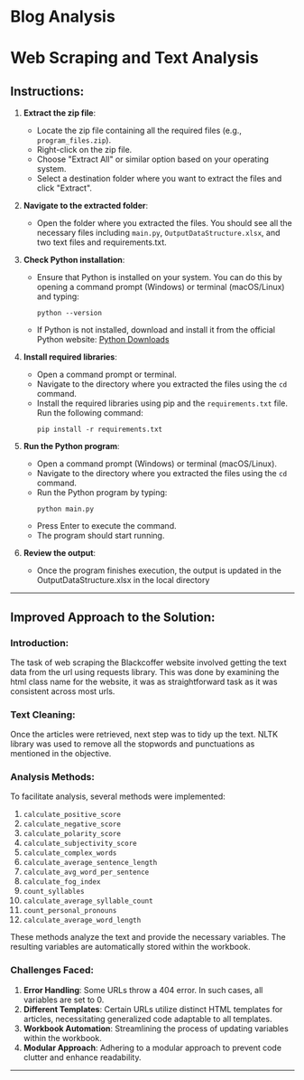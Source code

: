 # Blog Analysis
# Web Scraping and Text Analysis

## Instructions:

1. **Extract the zip file**: 
   - Locate the zip file containing all the required files (e.g., `program_files.zip`).
   - Right-click on the zip file.
   - Choose "Extract All" or similar option based on your operating system.
   - Select a destination folder where you want to extract the files and click "Extract".

2. **Navigate to the extracted folder**: 
   - Open the folder where you extracted the files. You should see all the necessary files including `main.py`, `OutputDataStructure.xlsx`, and two text files and requirements.txt.

3. **Check Python installation**: 
   - Ensure that Python is installed on your system. You can do this by opening a command prompt (Windows) or terminal (macOS/Linux) and typing:
     ```
     python --version
     ```
   - If Python is not installed, download and install it from the official Python website: [Python Downloads](https://www.python.org/downloads/)

4. **Install required libraries**:
   - Open a command prompt or terminal.
   - Navigate to the directory where you extracted the files using the `cd` command.
   - Install the required libraries using pip and the `requirements.txt` file. Run the following command:
     ```
     pip install -r requirements.txt
     ```
   
5. **Run the Python program**:
   - Open a command prompt (Windows) or terminal (macOS/Linux).
   - Navigate to the directory where you extracted the files using the `cd` command.
   - Run the Python program by typing:
     ```
     python main.py
     ```
   - Press Enter to execute the command.
   - The program should start running.

6. **Review the output**:
   - Once the program finishes execution, the output is updated in the OutputDataStructure.xlsx in the local directory

------------------------------------------------------------------------------------------------------------------------

## Improved Approach to the Solution:

### Introduction:
The task of web scraping the Blackcoffer website involved getting the text data from the url using requests library.
This was done by examining the html class name for the website, it was as straightforward task as it was consistent across most urls.

### Text Cleaning:
Once the articles were retrieved, next step was to tidy up the text. 
NLTK library was used to remove all the stopwords and punctuations as mentioned in the objective.

### Analysis Methods:
To facilitate analysis, several methods were implemented:

1. `calculate_positive_score`
2. `calculate_negative_score`
3. `calculate_polarity_score`
4. `calculate_subjectivity_score`
5. `calculate_complex_words`
6. `calculate_average_sentence_length`
7. `calculate_avg_word_per_sentence`
8. `calculate_fog_index`
9. `count_syllables`
10. `calculate_average_syllable_count`
11. `count_personal_pronouns`
12. `calculate_average_word_length`

These methods analyze the text and provide the necessary variables. The resulting variables are automatically stored within the workbook.

### Challenges Faced:

1. **Error Handling**: Some URLs throw a 404 error. In such cases, all variables are set to 0.
2. **Different Templates**: Certain URLs utilize distinct HTML templates for articles, necessitating generalized code adaptable to all templates.
3. **Workbook Automation**: Streamlining the process of updating variables within the workbook.
4. **Modular Approach**: Adhering to a modular approach to prevent code clutter and enhance readability.

------------------------------------------------------------------------------------------------------------------------

